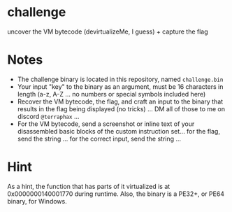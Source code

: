 # challenge
uncover the VM bytecode (devirtualizeMe, I guess) + capture the flag

# Notes

- The challenge binary is located in this repository, named `challenge.bin`
- Your input "key" to the binary as an argument, must be 16 characters in length (a-z, A-Z ... no numbers or special symbols included here)
- Recover the VM bytecode, the flag, and craft an input to the binary that results in the flag being displayed (no tricks) ... DM all of those to me on discord `@terraphax` ...
- For the VM bytecode, send a screenshot or inline text of your disassembled basic blocks of the custom instruction set... for the flag, send the string ... for the correct input, send the string ...

# Hint

As a hint, the function that has parts of it virtualized is at 0x0000000140001770 during runtime. 
Also, the binary is a PE32+, or PE64 binary, for Windows. 
